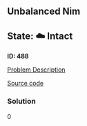 ## Unbalanced Nim

## State: :cloud: **Intact**

**ID: 488**

[Problem Description](https://projecteuler.net/problem=488)

[Source code](main.cpp)

### Solution
0
